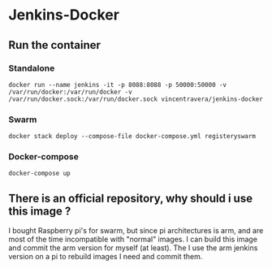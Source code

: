 # Jenkins-Docker


## Run the container

### Standalone

```shell
docker run --name jenkins -it -p 8088:8088 -p 50000:50000 -v /var/run/docker:/var/run/docker -v /var/run/docker.sock:/var/run/docker.sock vincentravera/jenkins-docker
```


### Swarm

```shell
docker stack deploy --compose-file docker-compose.yml registeryswarm
```

### Docker-compose

```shell
docker-compose up
```
## There is an official repository, why should i use this image ?

I bought Raspberry pi's for swarm, but since pi architectures is arm, and are most of the time incompatible with
"normal" images.
I can build this image and commit the arm version for myself (at least).
The I use the arm jenkins version on a pi to rebuild images I need and commit them.
